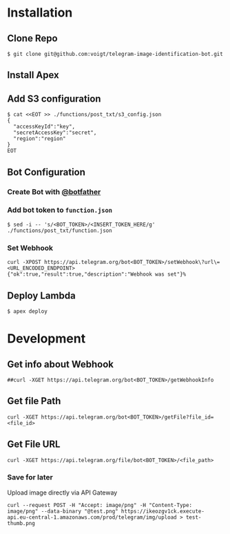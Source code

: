 # Installation

## Clone Repo

```
$ git clone git@github.com:voigt/telegram-image-identification-bot.git
```

## Install Apex

## Add S3 configuration

```
$ cat <<EOT >> ./functions/post_txt/s3_config.json
{
  "accessKeyId":"key",
  "secretAccessKey":"secret",
  "region":"region"
}
EOT
```

## Bot Configuration

### Create Bot with [@botfather](https://telegram.me/botfather)

### Add bot token to `function.json`

```
$ sed -i -- 's/<BOT_TOKEN>/<INSERT_TOKEN_HERE/g' ./functions/post_txt/function.json
```

### Set Webhook

```
curl -XPOST https://api.telegram.org/bot<BOT_TOKEN>/setWebhook\?url\=<URL_ENCODED_ENDPOINT>
{"ok":true,"result":true,"description":"Webhook was set"}%
```

## Deploy Lambda

```
$ apex deploy
```

# Development

## Get info about Webhook

```
##curl -XGET https://api.telegram.org/bot<BOT_TOKEN>/getWebhookInfo
```

## Get file Path

```
curl -XGET https://api.telegram.org/bot<BOT_TOKEN>/getFile?file_id=<file_id>
```

## Get File URL

```
curl -XGET https://api.telegram.org/file/bot<BOT_TOKEN>/<file_path>
```


### Save for later

Upload image directly via API Gateway

```
curl --request POST -H "Accept: image/png" -H "Content-Type: image/png" --data-binary "@test.png" https://ikeozgv1ck.execute-api.eu-central-1.amazonaws.com/prod/telegram/img/upload > test-thumb.png
```